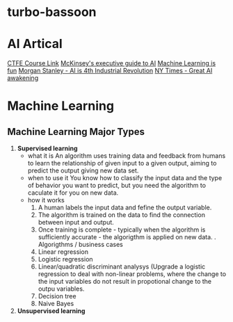 # turbo-bassoon

# AI Artical
[CTFE Course Link](https://my.cfte.education/courses/take/ai-in-finance-ocbc/disqus/4525866-1-1-readings)
[McKinsey's executive guide to AI](https://www.mckinsey.com/business-functions/mckinsey-analytics/our-insights/an-executives-guide-to-ai)
[Machine Learning is fun](https://medium.com/@ageitgey/machine-learning-is-fun-80ea3ec3c471)
[Morgan Stanley - AI is 4th Industrial Revolution](https://pwm.morganstanley.com/therichmangroup/mediahandler/media/135091/Alpha%20Currents%20_%20AI%20and%20the%20Fourth%20Industrial%20Revolution.pdf)
[NY Times - Great AI awakening](https://www.nytimes.com/2016/12/14/magazine/the-great-ai-awakening.html#permid=20846801)

# Machine Learning
## Machine Learning Major Types
1. __Supervised learning__
    * what it is
      An algorithm uses training data and feedback from humans to learn the relationship of given input to a given output, aiming to predict the output giving new data set. 
    * when to use it
      You know how to classify the input data and the type of behavior you want to predict, but you need the algorithm to caculate it for you on new data. 
    * how it works
      1. A human labels the input data and fefine the output variable. 
      2. The algorithm is  trained on the data to find the connection between input and output.
      3. Once training is complete - typically when the algorithm is sufficiently accurate - the algorigthm is applied on new data. 
    . Algorigthms / business cases
      1. Linear regression
      2. Logistic regression
      3. Linear/quadratic discriminant analysys (Upgrade a logistic regression to deal with non-linear problems, where the change to the input variables do not result in propotional change to the outpu variables.  
      4. Decision tree
      5. Naive Bayes
1. __Unsupervised learning__
